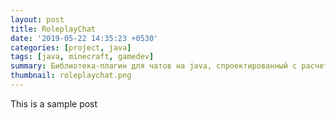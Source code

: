 ```yaml
---
layout: post
title: RoleplayChat
date: '2019-05-22 14:35:23 +0530'
categories: [project, java]
tags: [java, minecraft, gamedev]
summary: Библиотека-плагин для чатов на java, спроектированный с расчетом на расширяемость и независимость от игры.
thumbnail: roleplaychat.png
---
```


This is a sample post
